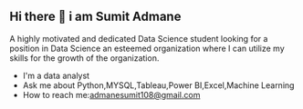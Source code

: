## Hi there 👋 i am Sumit Admane
A highly motivated and dedicated Data Science student looking for a position in Data Science an esteemed organization where I can utilize my skills for the growth of the organization. 
 - I'm a data analyst 
 - Ask me about Python,MYSQL,Tableau,Power BI,Excel,Machine Learning
 - How to reach me:admanesumit108@gmail.com
<!--
**Sumitadmane111/Sumitadmane111** is a ✨ _special_ ✨ repository because its `README.md` (this file) appears on your GitHub profile.

Here are some ideas to get you started:

- 🔭 I’m currently working on ...
- 🌱 I’m currently learning ...
- 👯 I’m looking to collaborate on ...
- 🤔 I’m looking for help with ...
- 💬 Ask me about ...
- 📫 How to reach me: ...
- 😄 Pronouns: ...
- ⚡ Fun fact: ...
-->
